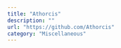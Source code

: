 ```yaml
---
title: "Athorcis"
description: ""
url: "https://github.com/Athorcis"
category: "Miscellaneous"
---
```

